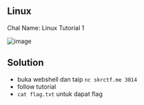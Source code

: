 ## Linux
Chal Name: Linux Tutorial 1

![image](https://user-images.githubusercontent.com/23289982/205431626-64286ec0-c455-4f3a-9d9b-6cee4566df37.png)

## Solution
* buka webshell dan taip `nc skrctf.me 3014`
* follow tutorial
* `cat flag.txt` untuk dapat flag
